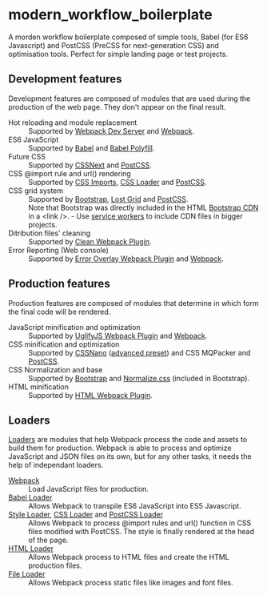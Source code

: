 # modern_workflow_boilerplate
A morden workflow boilerplate composed of simple tools, Babel (for ES6 Javascript) and PostCSS (PreCSS for next-generation CSS) and optimisation tools. Perfect for simple landing page or test projects.

<div>
        <section>
          <h2><span>Development features</span></h2>
          <p>Development features are composed of modules that are used during the production of the web page. They don't appear on the final result.</p>
          <dl>
            <dt>Hot reloading and module replacement</dt>
            <dd>Supported by <a href='https://webpack.js.org/configuration/dev-server/'>Webpack Dev Server</a> and <a href='https://webpack.js.org'>Webpack</a>.</dd>
            <dt>ES6 JavaScript</dt>
            <dd>Supported by <a href='https://babeljs.io'>Babel</a> and <a href='https://babeljs.io/docs/usage/polyfill/'>Babel Polyfill</a>.</dd>
            <dt>Future CSS</dt>
            <dd>Supported by <a href="http://cssnext.io">CSSNext</a> and <a href="http://postcss.org">PostCSS</a>.</dd>
            <dt>CSS @import rule and url() rendering</dt>
            <dd>Supported by <a href="https://github.com/postcss/postcss-import">CSS Imports</a>, <a href='https://github.com/webpack-contrib/css-loader'>CSS Loader</a> and <a href="http://postcss.org">PostCSS</a>.</dd>
            <dt>CSS grid system</dt>
            <dd>Supported by <a href="https://getbootstrap.com">Bootstrap</a>, <a href="http://lostgrid.org">Lost Grid</a> and <a href="http://postcss.org">PostCSS</a>. <br />
            Note that Bootstrap was directly included in the HTML <a href="https://www.bootstrapcdn.com">Bootstrap CDN</a> in a &lt;link /&gt;. - Use <a href='https://developers.google.com/web/fundamentals/primers/service-workers/'>service workers</a> to include CDN files in bigger projects.</dd>
            <dt>Ditribution files' cleaning</dt>
            <dd>Supported by <a href="https://github.com/johnagan/clean-webpack-plugin">Clean Webpack Plugin</a>.</dd>
            <dt>Error Reporting (Web console)</dt>
            <dd>Supported by <a href="https://github.com/smooth-code/error-overlay-webpack-plugin">Error Overlay Webpack Plugin</a> and <a href='https://webpack.js.org'>Webpack</a>.</dd>
          </dl>
      </section>
      <section>
        <h2><span>Production features</span></h2>
        <p>Production features are composed of modules that determine in which form the final code will be rendered.</p>
        <dl>
          <dt>JavaScript minification and optimization</dt>
          <dd>Supported by <a href="https://github.com/webpack-contrib/uglifyjs-webpack-plugin">UglifyJS Webpack Plugin</a> and <a href='https://webpack.js.org'>Webpack</a>.</dd>
          <dt>CSS minification and optimization</dt>
          <dd>Supported by <a href='http://cssnano.co'>CSSNano</a> (<a href="https://www.npmjs.com/package/cssnano-preset-advanced">advanced preset</a>) and <a hreft='https://github.com/hail2u/node-css-mqpacker'>CSS MQPacker</a> and <a href="http://postcss.org">PostCSS</a>.</dd>
          <dt>CSS Normalization and base</dt>
          <dd>Supported by <a href="https://getbootstrap.com">Bootstrap</a> and <a href="https://necolas.github.io/normalize.css/">Normalize.css</a> (included in Bootstrap).</dd>
          <dt>HTML minification</dt>
          <dd>Supported by <a href='https://webpack.js.org/plugins/html-webpack-plugin/'>HTML Webpack Plugin</a>.</dd>
        </dl>
      </section>
      <section>
        <h2><span>Loaders</span></h2>
        <p><a href='https://webpack.js.org/loaders/'>Loaders</a> are modules that help Webpack process the code and assets to build them for production. Webpack is able to process and optimize JavaScript and JSON files on its own, but for any other tasks, it needs the help of independant loaders.</p>
        <dl>
          <dt><a href='https://webpack.js.org'>Webpack</a></dt>
          <dd>Load JavaScript files for production.</dd>
          <dt><a href='https://github.com/babel/babel-loader'>Babel Loader</a></dt>
          <dd>Allows Webpack to transpile ES6 JavaScript into ES5 Javascript.</dd>
          <dt> <a href='https://github.com/webpack-contrib/style-loader'>Style Loader</a>, <a href='https://github.com/webpack-contrib/css-loader'>CSS Loader</a> and <a href="https://github.com/postcss/postcss-loader">PostCSS Loader</a></dt>
          <dd>Allows Webpack to process @import rules and url() function in CSS files modified with PostCSS. The style is finally rendered at the head of the page.</dd>
          <dt><a href='https://github.com/webpack-contrib/html-loader'>HTML Loader</a></dt>
          <dd>Allows Webpack process to HTML files and create the HTML production files.</dd>
          <dt><a href='https://github.com/webpack-contrib/file-loader'>File Loader</a></dt>
          <dd>Allows Webpack process static files like images and font files.</dd>
        </dl>
      </section>
    </div>
